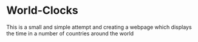 # World-Clocks
This is a small and simple attempt and creating a webpage which displays the time in a number of countries around the world
